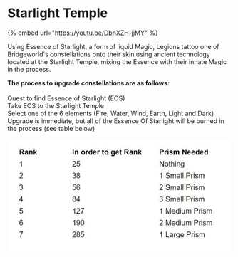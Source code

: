 # Starlight Temple

{% embed url="https://youtu.be/DbnXZH-jjMY" %}

Using Essence of Starlight, a form of liquid Magic, Legions tattoo one of Bridgeworld's constellations onto their skin using ancient technology located at the Starlight Temple, mixing the Essence with their innate Magic in the process.

**The process to upgrade constellations are as follows:** \
\
Quest to find Essence of Starlight (EOS) \
Take EOS to the Starlight Temple \
Select one of the 6 elements (Fire, Water, Wind, Earth, Light and Dark) \
Upgrade is immediate, but all of the Essence Of Starlight will be burned in the process (see table below)

![](<../../.gitbook/assets/image (12).png>)
